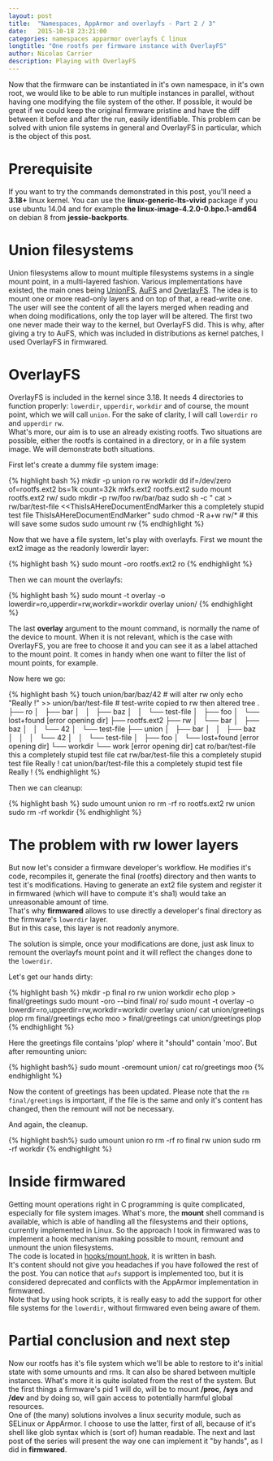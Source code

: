 ```yaml
---
layout: post
title:  "Namespaces, AppArmor and overlayfs - Part 2 / 3"
date:   2015-10-18 23:21:00
categories: namespaces apparmor overlayfs C linux
longtitle: "One rootfs per firmware instance with OverlayFS"
author: Nicolas Carrier
description: Playing with OverlayFS
---
```


Now that the firmware can be instantiated in it's own namespace, in it's own
root, we would like to be able to run multiple instances in parallel, without
having one modifying the file system of the other.
If possible, it would be great if we could keep the original firmware pristine
and have the diff between it before and after the run, easily identifiable.
This problem can be solved with union file systems in general and OverlayFS in
particular, which is the object of this post.

# Prerequisite

If you want to try the commands demonstrated in this post, you'll need a
**3.18+** linux kernel.
You can use the **linux-generic-lts-vivid** package if you use ubuntu 14.04 and
for example **the linux-image-4.2.0-0.bpo.1-amd64** on debian 8 from
**jessie-backports**.  

# Union filesystems

Union filesystems allow to mount multiple filesystems systems in a single mount
point, in a multi-layered fashion.
Various implementations have existed, the main ones being [UnionFS][unionfs],
[AuFS][aufs] and [OverlayFS][overlayfs].
The idea is to mount one or more read-only layers and on top of that, a
read-write one.
The user will see the content of all the layers merged when reading and when
doing modifications, only the top layer will be altered.
The first two one never made their way to the kernel, but OverlayFS did.
This is why, after giving a try to AuFS, which was included in distributions as
kernel patches, I used OverlayFS in firmwared.

# OverlayFS

OverlayFS is included in the kernel since 3.18.
It needs 4 directories to function properly: `lowerdir`, `upperdir`, `workdir`
and of course, the mount point, which we will call `union`.
For the sake of clarity, I will call `lowerdir` `ro` and `upperdir` `rw`.  
What's more, our aim is to use an already existing rootfs.
Two situations are possible, either the rootfs is contained in a directory, or
in a file system image.
We will demonstrate both situations.

First let's create a dummy file system image:

{% highlight bash %}
mkdir -p union ro rw workdir
dd if=/dev/zero of=rootfs.ext2 bs=1k count=32k
mkfs.ext2 rootfs.ext2
sudo mount rootfs.ext2 rw/
sudo mkdir -p rw/foo rw/bar/baz
sudo sh -c " cat > rw/bar/test-file <<ThisIsAHereDocumentEndMarker
this a completely stupid test file
ThisIsAHereDocumentEndMarker"
sudo chmod -R a+w rw/* # this will save some sudos
sudo umount rw
{% endhighlight %}

Now that we have a file system, let's play with overlayfs.
First we mount the ext2 image as the readonly lowerdir layer:

{% highlight bash %}
sudo mount -oro rootfs.ext2 ro
{% endhighlight %}

Then we can mount the overlayfs:

{% highlight bash %}
sudo mount -t overlay -o lowerdir=ro,upperdir=rw,workdir=workdir overlay union/
{% endhighlight %}

The last **overlay** argument to the mount command, is normally the name of the
device to mount.
When it is not relevant, which is the case with OverlayFS, you are free to
choose it and you can see it as a label attached to the mount point.
It comes in handy when one want to filter the list of mount points, for example.

Now here we go:

{% highlight bash %}
touch union/bar/baz/42 # will alter rw only
echo "Really !" >> union/bar/test-file # test-write copied to rw then altered
tree
  .
  ├── ro
  │   ├── bar
  │   │   ├── baz
  │   │   └── test-file
  │   ├── foo
  │   └── lost+found [error opening dir]
  ├── rootfs.ext2
  ├── rw
  │   └── bar
  │       ├── baz
  │       │   └── 42
  │       └── test-file
  ├── union
  │   ├── bar
  │   │   ├── baz
  │   │   │   └── 42
  │   │   └── test-file
  │   ├── foo
  │   └── lost+found [error opening dir]
  └── workdir
      └── work [error opening dir]
cat ro/bar/test-file
  this a completely stupid test file
cat rw/bar/test-file
  this a completely stupid test file
  Really !
cat union/bar/test-file
  this a completely stupid test file
  Really !
{% endhighlight %}

Then we can cleanup:

{% highlight bash %}
sudo umount union ro
rm -rf ro rootfs.ext2 rw union
sudo rm -rf workdir
{% endhighlight %}

# The problem with rw lower layers

But now let's consider a firmware developer's workflow.
He modifies it's code, recompiles it, generate the final (rootfs) directory and
then wants to test it's modifications.
Having to generate an ext2 file system and register it in firmwared (which
will have to compute it's sha1) would take an unreasonable amount of time.  
That's why **firmwared** allows to use directly a developer's final directory as
the firmware's `lowerdir` layer.  
But in this case, this layer is not readonly anymore.

The solution is simple, once your modifications are done, just ask linux to
remount the overlayfs mount point and it will reflect the changes done to the
`lowerdir`.

Let's get our hands dirty:

{% highlight bash %}
mkdir -p final ro rw union workdir
echo plop > final/greetings
sudo mount -oro --bind final/ ro/
sudo mount -t overlay -o lowerdir=ro,upperdir=rw,workdir=workdir overlay union/
cat union/greetings
  plop
rm final/greetings
echo moo > final/greetings
cat union/greetings
  plop
{% endhighlight %}

Here the greetings file contains 'plop' where it "should" contain 'moo'.
But after remounting union:

{% highlight bash%}
sudo mount -oremount union/
cat ro/greetings
  moo
{% endhighlight %}

Now the content of greetings has been updated.
Please note that the `rm final/greetings` is important, if the file is the same
and only it's content has changed, then the remount will not be necessary.

And again, the cleanup.

{% highlight bash%}
sudo umount union ro
rm -rf ro final rw union
sudo rm -rf workdir
{% endhighlight %}

# Inside firmwared

Getting mount operations right in C programming is quite complicated, especially
for file system images.
What's more, the **mount** shell command is available, which is able of handling
all the filesystems and their options, currently implemented in Linux.
So the approach I took in firmwared was to implement a hook mechanism making
possible to mount, remount and unmount the union filesystems.  
The code is located in [hooks/mount.hook][mount_hook], it is written in bash.  
It's content should not give you headaches if you have followed the rest of the
post.
You can notice that `aufs` support is implemented too, but it is considered
deprecated and conflicts with the AppArmor implementation in firmwared.  
Note that by using hook scripts, it is really easy to add the support for other
file systems for the `lowerdir`, without firmwared even being aware of them.

# Partial conclusion and next step

Now our rootfs has it's file system which we'll be able to restore to it's
initial state with some umounts and rms.
It can also be shared between multiple instances.
What's more it is quite isolated from the rest of the system.
But the first things a firmware's pid 1 will do, will be to mount **/proc**,
**/sys** and **/dev** and by doing so, will gain access to potentially harmful
global resources.  
One of (the many) solutions involves a linux security module, such as SELinux or
AppArmor.
I choose to use the latter, first of all, because of it's shell like glob syntax
which is (sort of) human readable.
The next and last post of the series will present the way one can implement it
"by hands", as I did in **firmwared**.

[aufs]: http://aufs.sourceforge.net/
[mount_hook]: https://github.com/Parrot-Developers/firmwared/blob/1be7f6f45f987fe43dd058021d67e6c7f21a5d39/hooks/mount.hook
[overlayfs]: https://www.kernel.org/doc/Documentation/filesystems/overlayfs.txt
[unionfs]:http://unionfs.filesystems.org/

